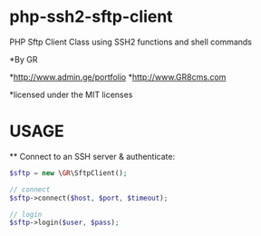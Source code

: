 # php-ssh2-sftp-client
PHP Sftp Client Class using SSH2 functions and shell commands

*By GR 

*http://www.admin.ge/portfolio
*http://www.GR8cms.com

*licensed under the MIT licenses

# USAGE

** Connect to an SSH server & authenticate:

```php
$sftp = new \GR\SftpClient();

// connect
$sftp->connect($host, $port, $timeout);

// login
$sftp->login($user, $pass);
```